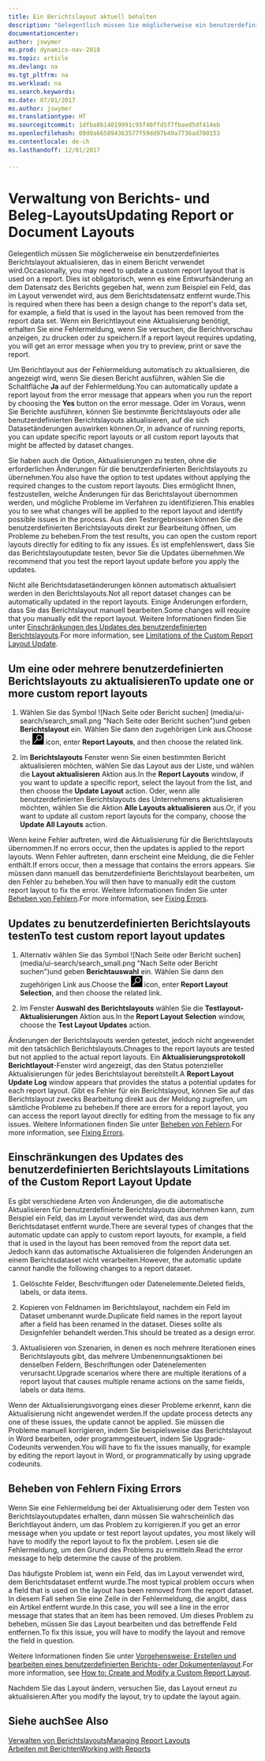 ```yaml
---
title: Ein Berichtslayout aktuell behalten
description: "Gelegentlich müssen Sie möglicherweise ein benutzerdefiniertes Berichtslayout aktualisieren, das in einem Bericht verwendet wird. Dies ist obligatorisch, wenn es eine Entwurfsänderung an dem Datensatz des Berichts gegeben hat, wenn zum Beispiel ein Feld, das im Layout verwendet wird, aus dem Berichtsdatensatz entfernt wurde."
documentationcenter: 
author: jswymer
ms.prod: dynamics-nav-2018
ms.topic: article
ms.devlang: na
ms.tgt_pltfrm: na
ms.workload: na
ms.search.keywords: 
ms.date: 07/01/2017
ms.author: jswymer
ms.translationtype: HT
ms.sourcegitcommit: 1dfba8b14019991c95f40ffd5f7fbaed5df414eb
ms.openlocfilehash: 09d0a665894363577f59dd97b49a7736ad700153
ms.contentlocale: de-ch
ms.lasthandoff: 12/01/2017

---
```

# <a name="updating-report-or-document-layouts"></a><span data-ttu-id="2fcdc-104">Verwaltung von Berichts- und Beleg-Layouts</span><span class="sxs-lookup"><span data-stu-id="2fcdc-104">Updating Report or Document Layouts</span></span>
<span data-ttu-id="2fcdc-105">Gelegentlich müssen Sie möglicherweise ein benutzerdefiniertes Berichtslayout aktualisieren, das in einem Bericht verwendet wird.</span><span class="sxs-lookup"><span data-stu-id="2fcdc-105">Occasionally, you may need to update a custom report layout that is used on a report.</span></span> <span data-ttu-id="2fcdc-106">Dies ist obligatorisch, wenn es eine Entwurfsänderung an dem Datensatz des Berichts gegeben hat, wenn zum Beispiel ein Feld, das im Layout verwendet wird, aus dem Berichtsdatensatz entfernt wurde.</span><span class="sxs-lookup"><span data-stu-id="2fcdc-106">This is required when there has been a design change to the report's data set, for example, a field that is used in the layout has been removed from the report data set.</span></span> <span data-ttu-id="2fcdc-107">Wenn ein Berichtlayout eine Aktualisierung benötigt, erhalten Sie eine Fehlermeldung, wenn Sie versuchen, die Berichtvorschau anzeigen, zu drucken oder zu speichern.</span><span class="sxs-lookup"><span data-stu-id="2fcdc-107">If a report layout requires updating, you will get an error message when you try to preview, print or save the report.</span></span>  
  
<span data-ttu-id="2fcdc-108">Um Berichtlayout aus der Fehlermeldung automatisch zu aktualisieren, die angezeigt wird, wenn Sie diesen Bericht ausführen, wählen Sie die Schaltfläche **Ja** auf der Fehlermeldung.</span><span class="sxs-lookup"><span data-stu-id="2fcdc-108">You can automatically update a report layout from the error message that appears when you run the report by choosing the **Yes** button on the error message.</span></span> <span data-ttu-id="2fcdc-109">Oder im Voraus, wenn Sie Berichte ausführen, können Sie bestimmte Berichtslayouts oder alle benutzerdefinierten Berichtslayouts aktualisieren, auf die sich Datasetänderungen auswirken können.</span><span class="sxs-lookup"><span data-stu-id="2fcdc-109">Or, in advance of running reports, you can update specific report layouts or all custom report layouts that might be affected by dataset changes.</span></span>  
  
<span data-ttu-id="2fcdc-110">Sie haben auch die Option, Aktualisierungen zu testen, ohne die erforderlichen Änderungen für die benutzerdefinierten Berichtslayouts zu übernehmen.</span><span class="sxs-lookup"><span data-stu-id="2fcdc-110">You also have the option to test updates without applying the required changes to the custom report layouts.</span></span> <span data-ttu-id="2fcdc-111">Dies ermöglicht Ihnen, festzustellen, welche Änderungen für das Berichtslayout übernommen werden, und mögliche Probleme im Verfahren zu identifizieren.</span><span class="sxs-lookup"><span data-stu-id="2fcdc-111">This enables you to see what changes will be applied to the report layout and identify possible issues in the process.</span></span> <span data-ttu-id="2fcdc-112">Aus den Testergebnissen können Sie die benutzerdefinierten Berichtslayouts direkt zur Bearbeitung öffnen, um Probleme zu beheben.</span><span class="sxs-lookup"><span data-stu-id="2fcdc-112">From the test results, you can open the custom report layouts directly for editing to fix any issues.</span></span> <span data-ttu-id="2fcdc-113">Es ist empfehlenswert, dass Sie das Berichtslayoutupdate testen, bevor Sie die Updates übernehmen.</span><span class="sxs-lookup"><span data-stu-id="2fcdc-113">We recommend that you test the report layout update before you apply the updates.</span></span>  
  
<span data-ttu-id="2fcdc-114">Nicht alle Berichtsdatasetänderungen können automatisch aktualisiert werden in den Berichtslayouts.</span><span class="sxs-lookup"><span data-stu-id="2fcdc-114">Not all report dataset changes can be automatically updated in the report layouts.</span></span> <span data-ttu-id="2fcdc-115">Einige Änderungen erfordern, dass Sie das Berichtslayout manuell bearbeiten.</span><span class="sxs-lookup"><span data-stu-id="2fcdc-115">Some changes will require that you manually edit the report layout.</span></span> <span data-ttu-id="2fcdc-116">Weitere Informationen finden Sie unter [Einschränkungen des Updates des benutzerdefinierten Berichtslayouts](ui-update-report-layouts.md#UpdateLimitations).</span><span class="sxs-lookup"><span data-stu-id="2fcdc-116">For more information, see [Limitations of the Custom Report Layout Update](ui-update-report-layouts.md#UpdateLimitations).</span></span>  
  
## <a name="to-update-one-or-more-custom-report-layouts"></a><span data-ttu-id="2fcdc-117">Um eine oder mehrere benutzerdefinierten Berichtslayouts zu aktualisieren</span><span class="sxs-lookup"><span data-stu-id="2fcdc-117">To update one or more custom report layouts</span></span>  
  
1.  <span data-ttu-id="2fcdc-118">Wählen Sie das Symbol ![Nach Seite oder Bericht suchen] (media/ui-search/search_small.png "Nach Seite oder Bericht suchen")und geben **Berichtslayout** ein. Wählen Sie dann den zugehörigen Link aus.</span><span class="sxs-lookup"><span data-stu-id="2fcdc-118">Choose the ![Search for Page or Report](media/ui-search/search_small.png "Search for Page or Report icon") icon, enter **Report Layouts**, and then choose the related link.</span></span>  
  
2.  <span data-ttu-id="2fcdc-119">Im **Berichtslayouts** Fenster wenn Sie einen bestimmten Bericht aktualisieren möchten, wählen Sie das Layout aus der Liste, und wählen die **Layout aktualisieren** Aktion aus.</span><span class="sxs-lookup"><span data-stu-id="2fcdc-119">In the **Report Layouts** window, if you want to update a specific report, select the layout from the list, and then choose the **Update Layout** action.</span></span> <span data-ttu-id="2fcdc-120">Oder, wenn alle benutzerdefinierten Berichtslayouts des Unternehmens aktualisieren möchten, wählen Sie die Aktion **Alle Layouts aktualisieren** aus.</span><span class="sxs-lookup"><span data-stu-id="2fcdc-120">Or, if you want to update all custom report layouts for the company, choose the **Update All Layouts** action.</span></span>  

<span data-ttu-id="2fcdc-121">Wenn keine Fehler auftreten, wird die Aktualisierung für die Berichtslayouts übernommen.</span><span class="sxs-lookup"><span data-stu-id="2fcdc-121">If no errors occur, then the updates is applied to the report layouts.</span></span> <span data-ttu-id="2fcdc-122">Wenn Fehler auftreten, dann erscheint eine Meldung, die die Fehler enthält.</span><span class="sxs-lookup"><span data-stu-id="2fcdc-122">If errors occur, then a message that contains the errors appears.</span></span> <span data-ttu-id="2fcdc-123">Sie müssen dann manuell das benutzerdefinierte Berichtslayout bearbeiten, um den Fehler zu beheben.</span><span class="sxs-lookup"><span data-stu-id="2fcdc-123">You will then have to manually edit the custom report layout to fix the error.</span></span> <span data-ttu-id="2fcdc-124">Weitere Informationen finden Sie unter [Beheben von Fehlern](ui-update-report-layouts.md#FixErrors).</span><span class="sxs-lookup"><span data-stu-id="2fcdc-124">For more information, see [Fixing Errors](ui-update-report-layouts.md#FixErrors).</span></span>  

## <a name="to-test-custom-report-layout-updates"></a><span data-ttu-id="2fcdc-125">Updates zu benutzerdefinierten Berichtslayouts testen</span><span class="sxs-lookup"><span data-stu-id="2fcdc-125">To test custom report layout updates</span></span>  
  
1.  <span data-ttu-id="2fcdc-126">Alternativ wählen Sie das Symbol ![Nach Seite oder Bericht suchen] (media/ui-search/search_small.png "Nach Seite oder Bericht suchen")und geben **Berichtauswahl** ein. Wählen Sie dann den zugehörigen Link aus.</span><span class="sxs-lookup"><span data-stu-id="2fcdc-126">Choose the ![Search for Page or Report](media/ui-search/search_small.png "Search for Page or Report icon") icon, enter **Report Layout Selection**, and then choose the related link.</span></span>  
  
2.  <span data-ttu-id="2fcdc-127">Im Fenster **Auswahl des Berichtslayouts** wählen Sie die **Testlayout-Aktualisierungen** Aktion aus.</span><span class="sxs-lookup"><span data-stu-id="2fcdc-127">In the **Report Layout Selection** window, choose the **Test Layout Updates** action.</span></span>  
  
 <span data-ttu-id="2fcdc-128">Änderungen der Berichtslayouts werden getestet, jedoch nicht angewendet mit den tatsächlich Berichtslayouts.</span><span class="sxs-lookup"><span data-stu-id="2fcdc-128">Chnages to the report layouts are tested but not applied to the actual report layouts.</span></span> <span data-ttu-id="2fcdc-129">Ein **Aktualisierungsprotokoll Berichtlayout**-Fenster wird angezeigt, das den Status potenzieller Aktualisierungen für jedes Berichtslayout bereitstellt.</span><span class="sxs-lookup"><span data-stu-id="2fcdc-129">A **Report Layout Update Log** window appears that provides the status a potential updates for each report layout.</span></span> <span data-ttu-id="2fcdc-130">Gibt es Fehler für ein Berichtslayout, können Sie auf das Berichtslayout zwecks Bearbeitung direkt aus der Meldung zugreifen, um sämtliche Probleme zu beheben.</span><span class="sxs-lookup"><span data-stu-id="2fcdc-130">If there are errors for a report layout, you can access the report layout directly for editing from the message to fix any issues.</span></span> <span data-ttu-id="2fcdc-131">Weitere Informationen finden Sie unter [Beheben von Fehlern](ui-update-report-layouts.md#FixErrors).</span><span class="sxs-lookup"><span data-stu-id="2fcdc-131">For more information, see [Fixing Errors](ui-update-report-layouts.md#FixErrors).</span></span>  
  
##  <span data-ttu-id="2fcdc-132"><a name="UpdateLimitations"></a> Einschränkungen des Updates des benutzerdefinierten Berichtslayouts</span><span class="sxs-lookup"><span data-stu-id="2fcdc-132"><a name="UpdateLimitations"></a> Limitations of the Custom Report Layout Update</span></span>  
 <span data-ttu-id="2fcdc-133">Es gibt verschiedene Arten von Änderungen, die die automatische Aktualisieren für benutzerdefinierte Berichtslayouts übernehmen kann, zum Beispiel ein Feld, das im Layout verwendet wird, das aus dem Berichtsdataset entfernt wurde.</span><span class="sxs-lookup"><span data-stu-id="2fcdc-133">There are several types of changes that the automatic update can apply to custom report layouts, for example, a field that is used in the layout has been removed from the report data set.</span></span> <span data-ttu-id="2fcdc-134">Jedoch kann das automatische Aktualisieren die folgenden Änderungen an einem Berichtsdataset nicht verarbeiten.</span><span class="sxs-lookup"><span data-stu-id="2fcdc-134">However, the automatic update cannot handle the following changes to a report dataset.</span></span>  
  
1.  <span data-ttu-id="2fcdc-135">Gelöschte Felder, Beschriftungen oder Datenelemente.</span><span class="sxs-lookup"><span data-stu-id="2fcdc-135">Deleted fields, labels, or data items.</span></span>  
  
2.  <span data-ttu-id="2fcdc-136">Kopieren von Feldnamen im Berichtslayout, nachdem ein Feld im Dataset umbenannt wurde.</span><span class="sxs-lookup"><span data-stu-id="2fcdc-136">Duplicate field names in the report layout after a field has been renamed in the dataset.</span></span> <span data-ttu-id="2fcdc-137">Dieses sollte als Designfehler behandelt werden.</span><span class="sxs-lookup"><span data-stu-id="2fcdc-137">This should be treated as a design error.</span></span>  
  
3.  <span data-ttu-id="2fcdc-138">Aktualisieren von Szenarien, in denen es noch mehrere Iterationen eines Berichtslayouts gibt, das mehrere Umbenennungsaktionen bei denselben Feldern, Beschriftungen oder Datenelementen verursacht.</span><span class="sxs-lookup"><span data-stu-id="2fcdc-138">Upgrade scenarios where there are multiple iterations of a report layout that causes multiple rename actions on the same fields, labels or data items.</span></span>  
  
 <span data-ttu-id="2fcdc-139">Wenn der Aktualisierungsvorgang eines dieser Probleme erkennt, kann die Aktualisierung nicht angewendet werden.</span><span class="sxs-lookup"><span data-stu-id="2fcdc-139">If the update process detects any one of these issues, the update cannot be applied.</span></span> <span data-ttu-id="2fcdc-140">Sie müssen die Probleme manuell korrigieren, indem Sie beispielsweise das Berichtslayout in Word bearbeiten, oder programmgesteuert, indem Sie Upgrade-Codeunits verwenden.</span><span class="sxs-lookup"><span data-stu-id="2fcdc-140">You will have to fix the issues manually, for example by editing the report layout in Word, or programmatically by using upgrade codeunits.</span></span>  
  
##  <span data-ttu-id="2fcdc-141"><a name="FixErrors"></a> Beheben von Fehlern</span><span class="sxs-lookup"><span data-stu-id="2fcdc-141"><a name="FixErrors"></a> Fixing Errors</span></span>  
 <span data-ttu-id="2fcdc-142">Wenn Sie eine Fehlermeldung bei der Aktualisierung oder dem Testen von Berichtslayoutupdates erhalten, dann müssen Sie wahrscheinlich das Berichtlayout ändern, um das Problem zu korrigieren.</span><span class="sxs-lookup"><span data-stu-id="2fcdc-142">If you get an error message when you update or test report layout updates, you most likely will have to modify the report layout to fix the problem.</span></span> <span data-ttu-id="2fcdc-143">Lesen sie die Fehlermeldung, um den Grund des Problems zu ermitteln.</span><span class="sxs-lookup"><span data-stu-id="2fcdc-143">Read the error message to help determine the cause of the problem.</span></span>  
  
 <span data-ttu-id="2fcdc-144">Das häufigste Problem ist, wenn ein Feld, das im Layout verwendet wird, dem Berichtsdataset entfernt wurde.</span><span class="sxs-lookup"><span data-stu-id="2fcdc-144">The most typical problem occurs when a field that is used on the layout has been removed from the report dataset.</span></span> <span data-ttu-id="2fcdc-145">In diesem Fall sehen Sie eine Zeile in der Fehlermeldung, die angibt, dass ein Artikel entfernt wurde.</span><span class="sxs-lookup"><span data-stu-id="2fcdc-145">In this case, you will see a line in the error message that states that an item has been removed.</span></span> <span data-ttu-id="2fcdc-146">Um dieses Problem zu beheben, müssen Sie das Layout bearbeiten und das betreffende Feld entfernen.</span><span class="sxs-lookup"><span data-stu-id="2fcdc-146">To fix this issue, you will have to modify the layout and remove the field in question.</span></span>  
  
 <span data-ttu-id="2fcdc-147">Weitere Informationen finden Sie unter [Vorgehensweise: Erstellen und bearbeiten  eines benutzerdefinierten Berichts- oder Dokumentenlayout](ui-how-create-custom-report-layout.md#ModifyCustomLayout).</span><span class="sxs-lookup"><span data-stu-id="2fcdc-147">For more information, see [How to: Create and Modify a Custom Report Layout](ui-how-create-custom-report-layout.md#ModifyCustomLayout).</span></span>  
  
 <span data-ttu-id="2fcdc-148">Nachdem Sie das Layout ändern, versuchen Sie, das Layout erneut zu aktualisieren.</span><span class="sxs-lookup"><span data-stu-id="2fcdc-148">After you modify the layout, try to update the layout again.</span></span>  
  
## <a name="see-also"></a><span data-ttu-id="2fcdc-149">Siehe auch</span><span class="sxs-lookup"><span data-stu-id="2fcdc-149">See Also</span></span>  
 [<span data-ttu-id="2fcdc-150">Verwalten von Berichtslayouts</span><span class="sxs-lookup"><span data-stu-id="2fcdc-150">Managing Report Layouts</span></span>](ui-manage-report-layouts.md)  
 [<span data-ttu-id="2fcdc-151">Arbeiten mit Berichten</span><span class="sxs-lookup"><span data-stu-id="2fcdc-151">Working with Reports</span></span>](ui-work-report.md)  
